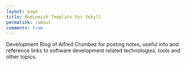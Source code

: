 ```yaml
---
layout: page
title: Mediumish Template for Jekyll
permalink: /about
comments: true
---
```


<div class="row justify-content-between">
<div class="col-md-8 pr-5">

<p>Development Blog of Alfred Crombez for posting notes, useful info and reference links to software development related technologies, tools and other topics.</p>

</div>
</div>
